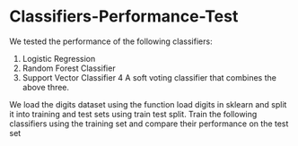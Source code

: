 # Classifiers-Performance-Test
We tested the performance of the following classifiers:
1. Logistic Regression 
2. Random Forest Classifier 
3. Support Vector Classifier
4 A soft voting classifier that combines the above three.

We load the digits dataset using the function load digits in sklearn and split it into training
and test sets using train test split. Train the following classifiers
using the training set and compare their performance on the test set
